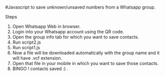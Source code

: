 #Javascript to save unknown/unsaved numbers from a Whatsapp group.

Steps
1. Open Whatsapp Web in browser.
2. Login into your Whatsapp account using the QR code.
3. Open the group info tab for which you want to save contacts.
3. Run script2.js
4. Run script1.js
5. Now a file will be downloaded automatically with the group name and it will have .vcf extension.
6. Open that file in your mobile in which you want to save those contacts.
7. BINGO ! contacts saved :) .
